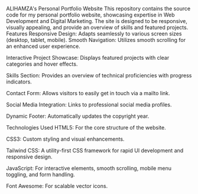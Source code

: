 ALIHAMZA's Personal Portfolio Website
This repository contains the source code for my personal portfolio website, showcasing expertise in Web Development and Digital Marketing. The site is designed to be responsive, visually appealing, and provide an overview of skills and featured projects.
Features
Responsive Design: Adapts seamlessly to various screen sizes (desktop, tablet, mobile).
Smooth Navigation: Utilizes smooth scrolling for an enhanced user experience.

Interactive Project Showcase: Displays featured projects with clear categories and hover effects.

Skills Section: Provides an overview of technical proficiencies with progress indicators.

Contact Form: Allows visitors to easily get in touch via a mailto link.

Social Media Integration: Links to professional social media profiles.

Dynamic Footer: Automatically updates the copyright year.

Technologies Used
HTML5: For the core structure of the website.

CSS3: Custom styling and visual enhancements.

Tailwind CSS: A utility-first CSS framework for rapid UI development and responsive design.

JavaScript: For interactive elements, smooth scrolling, mobile menu toggling, and form handling.

Font Awesome: For scalable vector icons.
